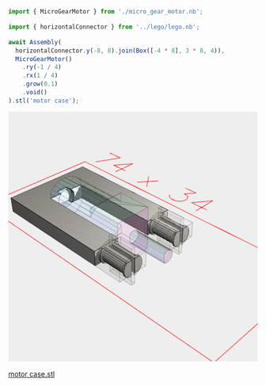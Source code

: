 ```JavaScript
import { MicroGearMotor } from './micro_gear_motor.nb';
```

```JavaScript
import { horizontalConnector } from '../lego/lego.nb';
```

```JavaScript
await Assembly(
  horizontalConnector.y(-8, 8).join(Box([-4 * 8], 3 * 8, 4)),
  MicroGearMotor()
    .ry(-1 / 4)
    .rx(1 / 4)
    .grow(0.1)
    .void()
).stl('motor case');
```

![Image](examples.md.$1_motor_case.png)

[motor case.stl](examples.motor%20case.stl)
